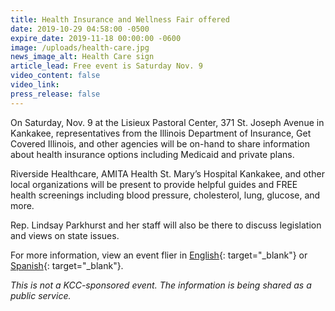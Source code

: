 ```yaml
---
title: Health Insurance and Wellness Fair offered
date: 2019-10-29 04:58:00 -0500
expire_date: 2019-11-18 00:00:00 -0600
image: /uploads/health-care.jpg
news_image_alt: Health Care sign
article_lead: Free event is Saturday Nov. 9
video_content: false
video_link:
press_release: false
---
```


On Saturday, Nov. 9 at the Lisieux Pastoral Center, 371 St. Joseph Avenue in Kankakee, representatives from the Illinois Department of Insurance, Get Covered Illinois, and other agencies will be on-hand to share information about health insurance options including Medicaid and private plans.

Riverside Healthcare, AMITA Health St. Mary’s Hospital Kankakee, and other local organizations will be present to provide helpful guides and FREE health screenings including blood pressure, cholesterol, lung, glucose, and more.

Rep. Lindsay Parkhurst and her staff will also be there to discuss legislation and views on state issues.

For more information, view an event flier in [English](http://www.kcc.edu/Community/Documents/Health-Insurance-and-Wellness-Fair11919.pdf){: target="_blank"} or [Spanish](http://www.kcc.edu/Community/Documents/Health-Insurance-Well-Fair11919-Spanish.pdf){: target="_blank"}.&nbsp;

*This is not a KCC-sponsored event. The information is being shared as a public service.&nbsp;*